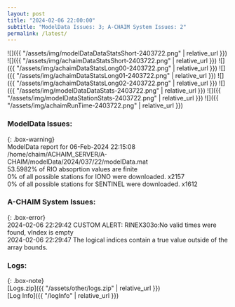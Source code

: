 ```yaml
---
layout: post
title: "2024-02-06 22:00:00"
subtitle: "ModelData Issues: 3; A-CHAIM System Issues: 2"
permalink: /latest/
---
```


![]({{ "/assets/img/modelDataDataStatsShort-2403722.png" | relative_url }})
![]({{ "/assets/img/achaimDataStatsShort-2403722.png" | relative_url }})
![]({{ "/assets/img/achaimDataStatsLong00-2403722.png" | relative_url }})
![]({{ "/assets/img/achaimDataStatsLong01-2403722.png" | relative_url }})
![]({{ "/assets/img/achaimDataStatsLong02-2403722.png" | relative_url }})
![]({{ "/assets/img/modelDataDataStats-2403722.png" | relative_url }})
![]({{ "/assets/img/modelDataStationStats-2403722.png" | relative_url }})
![]({{ "/assets/img/achaimRunTime-2403722.png" | relative_url }})


### ModelData Issues:  
  
{: .box-warning}  
 ModelData report for 06-Feb-2024 22:15:08   
 /home/chaim/ACHAIM_SERVER/A-CHAIM/modelData/2024/037/22/modelData.mat   
 53.5982% of RIO absoprtion values are finite   
 0% of all possible stations for IONO were downloaded. x2157   
 0% of all possible stations for SENTINEL were downloaded. x1612   
  
### A-CHAIM System Issues:  
  
{: .box-error}  
2024-02-06 22:29:42 CUSTOM ALERT: RINEX303o:No valid times were found, vIndex is empty  
2024-02-06 22:29:47 The logical indices contain a true value outside of the array bounds.  

### Logs:  
  
{: .box-note}  
[Logs.zip]({{ "/assets/other/logs.zip" | relative_url }})  
[Log Info]({{ "/logInfo" | relative_url }})  
